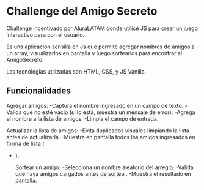 <h1> Challenge del Amigo Secreto</h1>
  
 Challenge incentivado por AluraLATAM donde utilicé JS para crear un juego interactivo para con el usuario.

 Es una aplicación sensilla en Js que permite agregar nombres de amigos a un array, visualizarlos en pantalla y luego sortearlos para encontrar al AmigoSecreto.

 Las tecnologias utilizadas son HTML, CSS, y JS Vanilla. 

<h2> Funcionalidades</h2>

 Agregar amigos:
 -Captura el nombre ingresado en un campo de texto.
 -Valida que no esté vacío (si lo está, muestra un mensaje de error).
 -Agrega el nombre a la lista de amigos.
 -Limpia el campo de entrada.

 Actualizar la lista de amigos:
 -Evita duplicados visuales limpiando la lista antes de actualizarla.
 -Muestra en pantalla todos los amigos ingresados en forma de lista (<ul><li>).

 Sortear un amigo:
 -Selecciona un nombre aleatorio del arreglo.
 -Valida que haya amigos cargados antes de sortear.
 -Muestra el resultado en pantalla.
